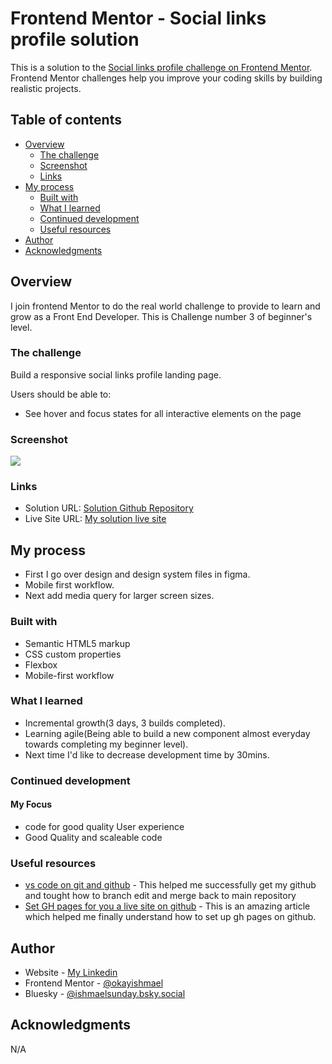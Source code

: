 # Frontend Mentor - Social links profile solution

This is a solution to the [Social links profile challenge on Frontend Mentor](https://www.frontendmentor.io/challenges/social-links-profile-UG32l9m6dQ). Frontend Mentor challenges help you improve your coding skills by building realistic projects. 

## Table of contents

- [Overview](#overview)
  - [The challenge](#the-challenge)
  - [Screenshot](#screenshot)
  - [Links](#links)
- [My process](#my-process)
  - [Built with](#built-with)
  - [What I learned](#what-i-learned)
  - [Continued development](#continued-development)
  - [Useful resources](#useful-resources)
- [Author](#author)
- [Acknowledgments](#acknowledgments)



## Overview
 I join frontend Mentor to do the real world challenge to provide to learn and grow as a Front End Developer. This is Challenge number 3 of beginner's level.

### The challenge
Build a responsive social links profile landing page.

Users should be able to:

- See hover and focus states for all interactive elements on the page

### Screenshot

![](./screenshot.jpg)


### Links

- Solution URL: [Solution Github Repository](https://github.com/okayishmael/social-links-profile-main)
- Live Site URL: [My solution live site](https://okayishmael.github.io/social-links-profile-main/)

## My process

- First I go over design and design system files in figma.
- Mobile first workflow.
- Next add media query for larger screen sizes.

### Built with

- Semantic HTML5 markup
- CSS custom properties
- Flexbox
- Mobile-first workflow


### What I learned


   - Incremental growth(3 days, 3 builds completed).
   - Learning agile(Being able to build a new component almost everyday towards completing my beginner level).
   - Next time I'd like to decrease development time by 30mins.




### Continued development
#### My Focus
 - code for good quality User experience
 - Good Quality and scaleable code



### Useful resources

- [vs code on git  and github](https://youtu.be/i_23KUAEtUM) - This helped me successfully get my github and tought how to branch edit and merge back to main repository 
- [Set GH pages for you a live site on github](https://docs.github.com/en/pages/getting-started-with-github-pages/configuring-a-publishing-source-for-your-github-pages-site) - This is an amazing article which helped me finally understand how to set up gh pages on github.


## Author

- Website - [My Linkedin](https://www.linkedin.com/in/ishmael-sunday)
- Frontend Mentor - [@okayishmael](https://www.frontendmentor.io/profile/okayishmael)
- Bluesky - [@ishmaelsunday.bsky.social](https://bsky.app/profile/ishmaelsunday.bsky.social)



## Acknowledgments

N/A 



